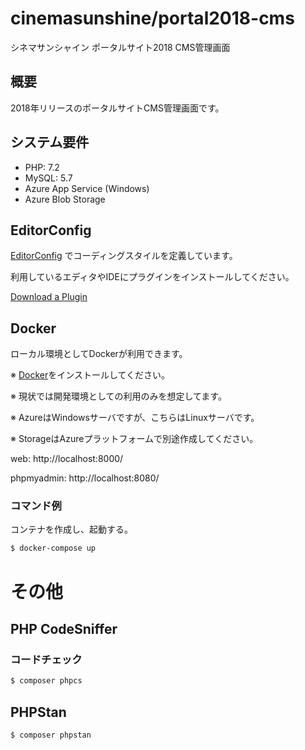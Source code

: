 # cinemasunshine/portal2018-cms

シネマサンシャイン ポータルサイト2018 CMS管理画面

## 概要

2018年リリースのポータルサイトCMS管理画面です。

## システム要件

- PHP: 7.2
- MySQL: 5.7
- Azure App Service (Windows)
- Azure Blob Storage

## EditorConfig

[EditorConfig](https://editorconfig.org/) でコーディングスタイルを定義しています。

利用しているエディタやIDEにプラグインをインストールしてください。

[Download a Plugin](https://editorconfig.org/#download)

## Docker

ローカル環境としてDockerが利用できます。

※ [Docker](https://www.docker.com/)をインストールしてください。

※ 現状では開発環境としての利用のみを想定してます。

※ AzureはWindowsサーバですが、こちらはLinuxサーバです。

※ StorageはAzureプラットフォームで別途作成してください。

web: http://localhost:8000/

phpmyadmin: http://localhost:8080/

### コマンド例

コンテナを作成し、起動する。

```sh
$ docker-compose up
```

# その他
## PHP CodeSniffer
### コードチェック

```sh
$ composer phpcs
```

## PHPStan

```sh
$ composer phpstan
```
